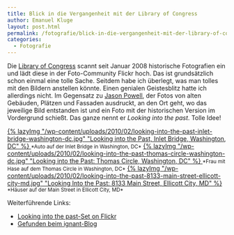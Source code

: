 ```yaml
---
title: Blick in die Vergangenheit mit der Library of Congress
author: Emanuel Kluge
layout: post.html
permalink: /fotografie/blick-in-die-vergangenheit-mit-der-library-of-congress/
categories:
  - Fotografie
---
```


Die [Library of Congress][library_of_congress] scannt seit Januar 2008 historische Fotografien ein und lädt diese in der Foto-Community Flickr hoch. Das ist grundsätzlich schon einmal eine tolle Sache. Seitdem habe ich überlegt, was man tolles mit den Bildern anstellen könnte. Einen genialen Geistesblitz hatte ich allerdings nicht. Im Gegensatz zu [Jason Powell][jasonepowell], der Fotos von alten Gebäuden, Plätzen und Fassaden ausdruckt, an den Ort geht, wo das jeweilige Bild entstanden ist und ein Foto mit der historischen Version im Vordergrund schießt. Das ganze nennt er *Looking into the past*. Tolle Idee!

<a href="http://www.flickr.com/photos/jasonepowell/3728849099/in/set-72157613841045343">
  {% lazyImg "/wp-content/uploads/2010/02/looking-into-the-past-inlet-bridge-washington-dc.jpg" "Looking into the Past, Inlet Bridge, Washington, DC" %}
</a>  
<small>*Auto auf der Inlet Bridge in Washington, DC*</small>

<a href="http://www.flickr.com/photos/jasonepowell/3738715079/in/set-72157613841045343">
  {% lazyImg "/wp-content/uploads/2010/02/looking-into-the-past-thomas-circle-washington-dc.jpg" "Looking into the Past: Thomas Circle, Washington, DC" %}
</a>  
<small>*Frau mit Hase auf dem Thomas Circle in Washington, DC*</small>

<a href="http://www.flickr.com/photos/jasonepowell/3437004150/in/set-72157613841045343">
  {% lazyImg "/wp-content/uploads/2010/02/looking-into-the-past-8133-main-street-ellicott-city-md.jpg" "Looking Into the Past: 8133 Main Street, Ellicott City, MD" %}
</a>  
<small>*Häuser auf der Main Street in Ellicott City, MD*</small>

Weiterführende Links:

  * [Looking into the past-Set on Flickr][flickr_set]
  * [Gefunden beim ignant-Blog][ignant]

[library_of_congress]: http://www.flickr.com/photos/library_of_congress/
[jasonepowell]: http://www.flickr.com/photos/jasonepowell/
[flickr_set]: http://www.flickr.com/photos/jasonepowell/sets/72157613841045343/
[ignant]: http://www.ignant.de/2010/02/24/looking-into-the-past/
